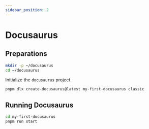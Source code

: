 ```yaml
---
sidebar_position: 2
---
```

# Docusaurus

## Preparations

```bash
mkdir -p ~/docusaurus
cd ~/docusaurus
```

Initialize the `docusaurus` project

```bash 
pnpm dlx create-docusaurus@latest my-first-docusaurus classic
```

## Running Docusaurus
```bash
cd my-first-docusaurus
pnpm run start
```